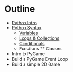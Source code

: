 Outline
=======

* [Python Intro](intro.md)
* [Python Syntax](syntax.md)
	* [Variables](syntax_variables.md)
	* [Loops & Collections](syntax_loops_collections.md)
	* [Conditionals](syntax_conditionals.md)
	* Functions
** Classes
* Intro to PyGame
* Build a PyGame Event Loop
* Build a simple 2D Game
